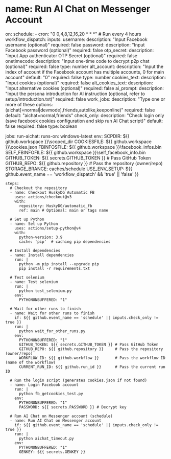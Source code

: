 # name: Run AI Chat on Messenger Account

on:
  schedule:
    - cron: "0 0,4,8,12,16,20 * * *"  # Run every 4 hours
  workflow_dispatch:
    inputs:
      username:
        description: "Input Facebook username (optional)"
        required: false
      password:
        description: "Input Facebook password (optional)"
        required: false
      otp_secret:
        description: "Input App authenticator OTP Secret (optional)"
        required: false
      onetimecode:
        description: "Input one-time code to decrypt p2p chat (optional)"
        required: false
        type: number
      alt_account:
        description: "Input the index of account if the Facebook account has multiple accounts, 0 for main account"
        default: "0"
        required: false
        type: number
      cookies_text:
        description: "Input cookies (optional)"
        required: false
      alt_cookies_text:
        description: "Input alternative cookies (optional)"
        required: false
      ai_prompt:
        description: "Input the persona introduction for AI instruction (optional, refer to setup/introduction.txt)"
        required: false
      work_jobs:
        description: "Type one or more of these options: (aichat[=normal|devmode],friends,autolike,keeponline)"
        required: false
        default: "aichat=normal,friends"
      check_only:
        description: "Check login only (save facebook cookies configuration and skip run AI Chat script)"
        default: false
        required: false
        type: boolean

jobs:
  run-aichat:
    runs-on: windows-latest
    env:
      SCPDIR: ${{ github.workspace }}\scoped_dir
      COOKIESFILE: ${{ github.workspace }}\cookies.json
      FBINFOSFILE: ${{ github.workspace }}\facebook_infos.bin
      SELF_FBINFOFILE: ${{ github.workspace }}\self_facebook_info.bin
      GITHUB_TOKEN: ${{ secrets.GITHUB_TOKEN }} # Pass GitHub Token
      GITHUB_REPO: ${{ github.repository }}     # Pass the repository (owner/repo)
      STORAGE_BRANCE: caches/schedule
      USE_ENV_SETUP: ${{ github.event_name == 'workflow_dispatch' && 'true' || 'false' }}

    steps:
      # Checkout the repository
      - name: Checkout HuskyDG Automatic FB
        uses: actions/checkout@v3
        with:
          repository: HuskyDG/automatic_fb
          ref: main # Optional: main or tags name

      # Set up Python
      - name: Set up Python
        uses: actions/setup-python@v4
        with:
          python-version: 3.9
          cache: 'pip'  # caching pip dependencies

      # Install dependencies
      - name: Install dependencies
        run: |
          python -m pip install --upgrade pip
          pip install -r requirements.txt

      # Test selenium
      - name: Test selenium
        run: |
          python test_selenium.py
        env:
          PYTHONUNBUFFERED: "1"

      # Wait for other runs to finish
      - name: Wait for other runs to finish
        if: ${{ github.event_name == 'schedule' || inputs.check_only != true }}
        run: |
          python wait_for_other_runs.py
        env:
          PYTHONUNBUFFERED: "1"
          GITHUB_TOKEN: ${{ secrets.GITHUB_TOKEN }} # Pass GitHub Token
          GITHUB_REPO: ${{ github.repository }}     # Pass the repository (owner/repo)
          WORKFLOW_ID: ${{ github.workflow }}       # Pass the workflow ID (name of the workflow)
          CURRENT_RUN_ID: ${{ github.run_id }}      # Pass the current run ID

      # Run the login script (generates cookies.json if not found)
      - name: Login Facebook account
        run: |
          python fb_getcookies_test.py
        env:
          PYTHONUNBUFFERED: "1"
          PASSWORD: ${{ secrets.PASSWORD }} # Decrypt key

      # Run AI Chat on Messenger account (schedule)
      - name: Run AI Chat on Messenger account
        if: ${{ github.event_name == 'schedule' || inputs.check_only != true }}
        run: |
          python aichat_timeout.py
        env:
          PYTHONUNBUFFERED: "1"
          GENKEY: ${{ secrets.GENKEY }}
